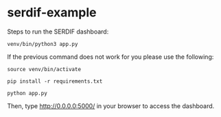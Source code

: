 # serdif-example
Steps to run the SERDIF dashboard:

`venv/bin/python3 app.py `

If the previous command does not work for you please use the following:

`source venv/bin/activate`

`pip install -r requirements.txt`

`python app.py`

Then, type http://0.0.0.0:5000/ in your browser to access the dashboard.
